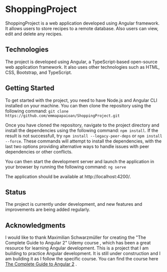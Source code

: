 # ShoppingProject

ShoppingProject is a web application developed using Angular framework. It allows users to store recipes to a remote database. Also users can view, edit and delete any recipes.


## Technologies
The project is developed using Angular, a TypeScript-based open-source web application framework. It also uses other technologies such as HTML, CSS, Bootstrap, and TypeScript.

## Getting Started
To get started with the project, you need to have Node.js and Angular CLI installed on your machine. You can then clone the repository using the following command:
```git clone https://github.com/emmapapaioan/ShoppingProject.git```

Once you have cloned the repository, navigate to the project directory and install the dependencies using the following command:
```npm install```. If the result is not successfull, try ```npm install --legacy-peer-deps``` or ```npm install --force```. These commands will attempt to install the dependencies, with the last two options providing alternative ways to handle issues with peer dependencies or other conflicts.

You can then start the development server and launch the application in your browser by running the following command:
```ng serve```

The application should be available at http://localhost:4200/.

## Status
The project is currently under development, and new features and improvements are being added regularly.

## Acknowledgments
I would like to thank Maximilian Schwarzmüller for creating the "The Complete Guide to Angular 2" Udemy course , which has been a great resource for learning Angular development. This is a project that I am building to practice Angular development. It is still under construction and I am building it as I follow the specific course.
You can find the course here <a href="https://www.udemy.com/course/the-complete-guide-to-angular-2/" target="_blank">The Complete Guide to Angular 2</a>
.
